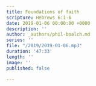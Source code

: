 ```yaml
---
title: Foundations of faith
scripture: Hebrews 6:1-6
date: 2019-01-06 00:00:00 +0000
description: ''
author: _authors/phil-boalch.md
series: ''
file: "/2019/2019-01-06.mp3"
duration: '47:33'
length: ''
image: ''
published: false

---
```

